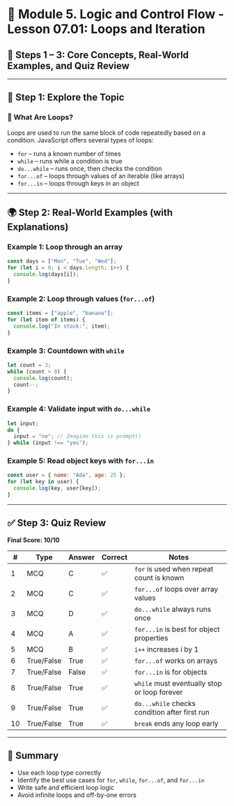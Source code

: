 # 📗 Module 5. Logic and Control Flow - Lesson 07.01: Loops and Iteration
## 📝 Steps 1 – 3: Core Concepts, Real-World Examples, and Quiz Review

---

## 🧠 Step 1: Explore the Topic

### 🎯 What Are Loops?

Loops are used to run the same block of code repeatedly based on a condition. JavaScript offers several types of loops:

- `for` – runs a known number of times
- `while` – runs while a condition is true
- `do...while` – runs once, then checks the condition
- `for...of` – loops through values of an iterable (like arrays)
- `for...in` – loops through keys in an object

---

## 🌍 Step 2: Real-World Examples (with Explanations)

### Example 1: Loop through an array
```javascript
const days = ["Mon", "Tue", "Wed"];
for (let i = 0; i < days.length; i++) {
  console.log(days[i]);
}
```

### Example 2: Loop through values (`for...of`)
```javascript
const items = ["apple", "banana"];
for (let item of items) {
  console.log("In stock:", item);
}
```

### Example 3: Countdown with `while`
```javascript
let count = 3;
while (count > 0) {
  console.log(count);
  count--;
}
```

### Example 4: Validate input with `do...while`
```javascript
let input;
do {
  input = "no"; // Imagine this is prompt()
} while (input !== "yes");
```

### Example 5: Read object keys with `for...in`
```javascript
const user = { name: "Ada", age: 25 };
for (let key in user) {
  console.log(key, user[key]);
}
```

---

## ✅ Step 3: Quiz Review

**Final Score: 10/10**

| # | Type       | Answer | Correct | Notes |
|---|------------|--------|---------|-------|
| 1 | MCQ        | C      | ✅       | `for` is used when repeat count is known |
| 2 | MCQ        | C      | ✅       | `for...of` loops over array values |
| 3 | MCQ        | D      | ✅       | `do...while` always runs once |
| 4 | MCQ        | A      | ✅       | `for...in` is best for object properties |
| 5 | MCQ        | B      | ✅       | `i++` increases i by 1 |
| 6 | True/False | True   | ✅       | `for...of` works on arrays |
| 7 | True/False | False  | ✅       | `for...in` is for objects |
| 8 | True/False | True   | ✅       | `while` must eventually stop or loop forever |
| 9 | True/False | True   | ✅       | `do...while` checks condition after first run |
|10 | True/False | True   | ✅       | `break` ends any loop early |

---

## 🧾 Summary

- Use each loop type correctly
- Identify the best use cases for `for`, `while`, `for...of`, and `for...in`
- Write safe and efficient loop logic
- Avoid infinite loops and off-by-one errors
